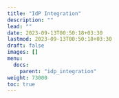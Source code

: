 ```yaml
---
title: "IdP Integration"
description: ""
lead: ""
date: 2023-09-13T00:50:18+03:30
lastmod: 2023-09-13T00:50:18+03:30
draft: false
images: []
menu:
  docs:
    parent: "idp_integration"
weight: 73000
toc: true
---
```

